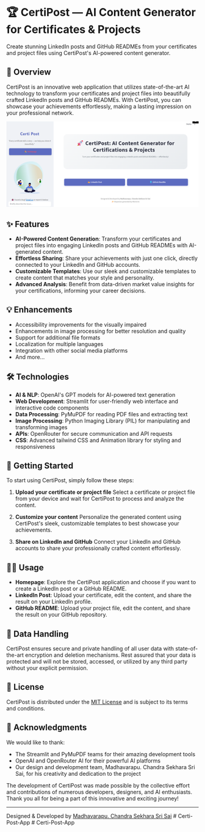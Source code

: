 # 🏆 CertiPost — AI Content Generator for Certificates & Projects

Create stunning LinkedIn posts and GitHub READMEs from your certificates and project files using CertiPost's AI-powered content generator.

## 📖 Overview

CertiPost is an innovative web application that utilizes state-of-the-art AI technology to transform your certificates and project files into beautifully crafted LinkedIn posts and GitHub READMEs. With CertiPost, you can showcase your achievements effortlessly, making a lasting impression on your professional network.

<p align="center">
 <img width="600" src="Certi Post photo.png" alt="CertiPost Showcase">
</p>

## ✨ Features

- **AI-Powered Content Generation**: Transform your certificates and project files into engaging LinkedIn posts and GitHub READMEs with AI-generated content.
- **Effortless Sharing**: Share your achievements with just one click, directly connected to your LinkedIn and GitHub accounts.
- **Customizable Templates**: Use our sleek and customizable templates to create content that matches your style and personality.
- **Advanced Analysis**: Benefit from data-driven market value insights for your certifications, informing your career decisions.

## 💡 Enhancements

- Accessibility improvements for the visually impaired
- Enhancements in image processing for better resolution and quality
- Support for additional file formats
- Localization for multiple languages
- Integration with other social media platforms
- And more...

## 🛠 Technologies

- **AI & NLP**: OpenAI's GPT models for AI-powered text generation
- **Web Development**: Streamlit for user-friendly web interface and interactive code components
- **Data Processing**: PyMuPDF for reading PDF files and extracting text
- **Image Processing**: Python Imaging Library (PIL) for manipulating and transforming images
- **APIs**: OpenRouter for secure communication and API requests
- **CSS**: Advanced tailwind CSS and Animation library for styling and responsiveness

## 🚀 Getting Started

To start using CertiPost, simply follow these steps:

1. **Upload your certificate or project file**
  Select a certificate or project file from your device and wait for CertiPost to process and analyze the content.

2. **Customize your content**
  Personalize the generated content using CertiPost's sleek, customizable templates to best showcase your achievements.

3. **Share on LinkedIn and GitHub**
  Connect your LinkedIn and GitHub accounts to share your professionally crafted content effortlessly.

## 🧑‍💻 Usage

- **Homepage**: Explore the CertiPost application and choose if you want to create a LinkedIn post or a GitHub README.
- **LinkedIn Post**: Upload your certificate, edit the content, and share the result on your LinkedIn profile.
- **GitHub README**: Upload your project file, edit the content, and share the result on your GitHub repository.

## 🔄 Data Handling

CertiPost ensures secure and private handling of all user data with state-of-the-art encryption and deletion mechanisms. Rest assured that your data is protected and will not be stored, accessed, or utilized by any third party without your explicit permission.

## 📄 License

CertiPost is distributed under the [MIT License](https://choosealicense.com/licenses/mit/) and is subject to its terms and conditions.

## 🙏 Acknowledgments

We would like to thank:

- The Streamlit and PyMuPDF teams for their amazing development tools
- OpenAI and OpenRouter AI for their powerful AI platforms
- Our design and development team, Madhavarapu. Chandra Sekhara Sri Sai, for his creativity and dedication to the project

The development of CertiPost was made possible by the collective effort and contributions of numerous developers, designers, and AI enthusiasts. Thank you all for being a part of this innovative and exciting journey!

---

Designed & Developed by [Madhavarapu. Chandra Sekhara Sri Sai](mailto:madhavarapuchandrasekhara@gmail.com)
#   C e r t i - P o s t - A p p 
 
 #   C e r t i - P o s t - A p p 
 
 